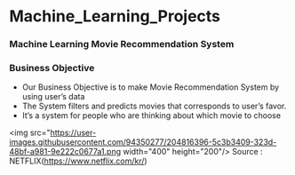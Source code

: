 # Machine_Learning_Projects  

### Machine Learning Movie Recommendation System



### Business Objective 
* Our Business Objective is to make Movie Recommendation System by using user’s data
* The System filters and predicts movies that corresponds to user’s favor.
* It’s a system for people who are thinking about which movie to choose


<img src="https://user-images.githubusercontent.com/94350277/204816396-5c3b3409-323d-48bf-a981-9e222c0677a1.png  width="400" height="200"/>
Source : NETFLIX(https://www.netflix.com/kr/)
